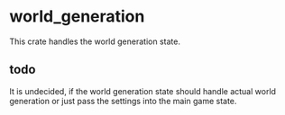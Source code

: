 # world_generation

This crate handles the world generation state.

## todo
It is undecided, if the world generation state should handle actual world generation or just pass the settings into the main game state.